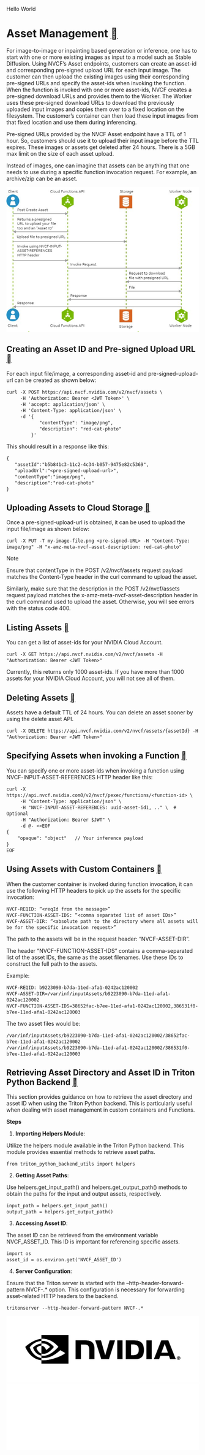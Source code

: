 Hello World

# Asset Management [](\#asset-management "Permalink to this headline")

For image-to-image or inpainting based generation or inference, one has to start with one or more existing images as input to a model such as Stable Diffusion. Using NVCF’s Asset endpoints, customers can create an asset-id and corresponding pre-signed upload URL for each input image. The customer can then upload the existing images using their corresponding pre-signed URLs and specify the asset-ids when invoking the function. When the function is invoked with one or more asset-ids, NVCF creates a pre-signed download URLs and provides them to the Worker. The Worker uses these pre-signed download URLs to download the previously uploaded input images and copies them over to a fixed location on the filesystem. The customer’s container can then load these input images from that fixed location and use them during inferencing.

Pre-signed URLs provided by the NVCF Asset endpoint have a TTL of 1 hour. So, customers should use it to upload their input image before the TTL expires. These images or assets get deleted after 24 hours. There is a 5GB max limit on the size of each asset upload.

Instead of images, one can imagine that assets can be anything that one needs to use during a specific function invocation request. For example, an archive/zip can be an asset.

![../_images/papi-assets.png](../_images/papi-assets.png)

## Creating an Asset ID and Pre-signed Upload URL [](\#creating-an-asset-id-and-pre-signed-upload-url "Permalink to this headline")

For each input file/image, a corresponding asset-id and pre-signed-upload-url can be created as shown below:

```
curl -X POST https://api.nvcf.nvidia.com/v2/nvcf/assets \
     -H 'Authorization: Bearer <JWT Token>' \
     -H 'accept: application/json' \
     -H 'Content-Type: application/json' \
     -d '{
            "contentType": "image/png",
            "description": "red-cat-photo"
         }'
```

This should result in a response like this:

```
{
   "assetId":"b5b841c3-11c2-4c34-b057-9475e82c5369",
   "uploadUrl":"<pre-signed-upload-url>",
   "contentType":"image/png",
   "description":"red-cat-photo"
}
```

## Uploading Assets to Cloud Storage [](\#uploading-assets-to-cloud-storage "Permalink to this headline")

Once a pre-signed-upload-url is obtained, it can be used to upload the input file/image as shown below:

```
curl -X PUT -T my-image-file.png <pre-signed-URL> -H "Content-Type: image/png" -H "x-amz-meta-nvcf-asset-description: red-cat-photo"
```

Note

Ensure that contentType in the POST /v2/nvcf/assets request payload matches the Content-Type header in the curl command to upload the asset.

Similarly, make sure that the description in the POST /v2/nvcf/assets request payload matches the x-amz-meta-nvcf-asset-description header in the curl command used to upload the asset. Otherwise, you will see errors with the status code 400.

## Listing Assets [](\#listing-assets "Permalink to this headline")

You can get a list of asset-ids for your NVIDIA Cloud Account.

```
curl -X GET https://api.nvcf.nvidia.com/v2/nvcf/assets -H "Authorization: Bearer <JWT Token>"
```

Currently, this returns only 1000 asset-ids. If you have more than 1000 assets for your NVIDIA Cloud Account, you will not see all of them.

## Deleting Assets [](\#deleting-assets "Permalink to this headline")

Assets have a default TTL of 24 hours. You can delete an asset sooner by using the delete asset API.

```
curl -X DELETE https://api.nvcf.nvidia.com/v2/nvcf/assets/{assetId} -H "Authorization: Bearer <JWT Token>"
```

## Specifying Assets when invoking a Function [](\#specifying-assets-when-invoking-a-function "Permalink to this headline")

You can specify one or more asset-ids when invoking a function using NVCF-INPUT-ASSET-REFERENCES HTTP header like this:

```
curl -X https://api.nvcf.nvidia.com0/v2/nvcf/pexec/functions/<function-id> \
     -H "Content-Type: application/json" \
     -H "NVCF-INPUT-ASSET-REFERENCES: uuid-asset-id1, .." \  # Optional
     -H "Authorization: Bearer $JWT" \
     -d @- <<EOF
{
    "opaque": "object"   // Your inference payload
}
EOF
```

## Using Assets with Custom Containers [](\#using-assets-with-custom-containers "Permalink to this headline")

When the customer container is invoked during function invocation, it can use the following HTTP headers to pick up the assets for the specific invocation:

```
NVCF-REQID: “<reqId from the message>”
NVCF-FUNCTION-ASSET-IDS: “<comma separated list of asset IDs>”
NVCF-ASSET-DIR: “<absolute path to the directory where all assets will be for the specific invocation request>”
```

The path to the assets will be in the request header: “NVCF-ASSET-DIR”.

The header “NVCF-FUNCTION-ASSET-IDS” contains a comma-separated list of the asset IDs, the same as the asset filenames. Use these IDs to construct the full path to the assets.

Example:

```
NVCF-REQID: b9223090-b7da-11ed-afa1-0242ac120002
NVCF-ASSET-DIR=/var/inf/inputAssets/b9223090-b7da-11ed-afa1-0242ac120002
NVCF-FUNCTION-ASSET-IDS=38652fac-b7ee-11ed-afa1-0242ac120002,386531f0-b7ee-11ed-afa1-0242ac120003
```

The two asset files would be:

```
/var/inf/inputAssets/b9223090-b7da-11ed-afa1-0242ac120002/38652fac-b7ee-11ed-afa1-0242ac120002
/var/inf/inputAssets/b9223090-b7da-11ed-afa1-0242ac120002/386531f0-b7ee-11ed-afa1-0242ac120003
```

## Retrieving Asset Directory and Asset ID in Triton Python Backend [](\#retrieving-asset-directory-and-asset-id-in-triton-python-backend "Permalink to this headline")

This section provides guidance on how to retrieve the asset directory and asset ID when using the Triton Python backend. This is particularly useful when dealing with asset management in custom containers and Functions.

**Steps**

1. **Importing Helpers Module**:

Utilize the helpers module available in the Triton Python backend. This module provides essential methods to retrieve asset paths.


```
from triton_python_backend_utils import helpers
```

2. **Getting Asset Paths**:

Use helpers.get\_input\_path() and helpers.get\_output\_path() methods to obtain the paths for the input and output assets, respectively.


```
input_path = helpers.get_input_path()
output_path = helpers.get_output_path()
```

3. **Accessing Asset ID**:

The asset ID can be retrieved from the environment variable NVCF\_ASSET\_ID. This ID is important for referencing specific assets.


```
import os
asset_id = os.environ.get('NVCF_ASSET_ID')
```

4. **Server Configuration**:

Ensure that the Triton server is started with the –http-header-forward-pattern NVCF-.\* option. This configuration is necessary for forwarding asset-related HTTP headers to the backend.


```
tritonserver --http-header-forward-pattern NVCF-.*
```


![](../_static/NVIDIA-LogoBlack.svg)![](../_static/NVIDIA-LogoWhite.svg)
